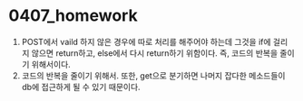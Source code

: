 # 0407_homework



1. POST에서 vaild 하지 않은 경우에 따로 처리를 해주어야 하는데 그것을 if에 걸리지 않으면 return하고, else에서 다시 return하기 위함이다. 즉, 코드의 반복을 줄이기 위해서이다.
2. 코드의 반복을 줄이기 위해서. 또한, get으로 분기하면 나머지 잡다한 메소드들이 db에 접근하게 될 수 있기 때문이다.